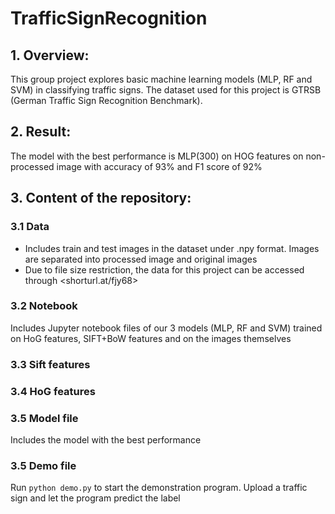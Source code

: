 # TrafficSignRecognition
## 1. Overview:
This group project explores basic machine learning models (MLP, RF and SVM) in classifying traffic signs. The dataset used for this project is GTRSB (German Traffic Sign Recognition Benchmark).

## 2. Result:
The model with the best performance is MLP(300) on HOG features on non-processed image with accuracy of 93% and F1 score of 92%

## 3. Content of the repository:
### 3.1 Data
* Includes train and test images in the dataset under .npy format. Images are separated into processed image and original images
* Due to file size restriction, the data for this project can be accessed through <shorturl.at/fjy68>

### 3.2 Notebook
Includes Jupyter notebook files of our 3 models (MLP, RF and SVM) trained on HoG features, SIFT+BoW features and on the images themselves

### 3.3 Sift features
### 3.4 HoG features
### 3.5 Model file
Includes the model with the best performance

### 3.5 Demo file
Run `python demo.py` to start the demonstration program. Upload a traffic sign and let the program predict the label

